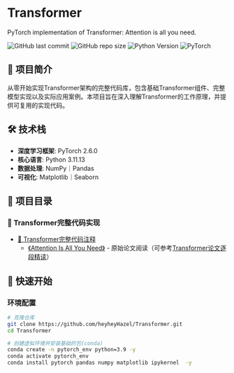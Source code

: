 # Transformer
PyTorch implementation of Transformer: Attention is all you need.

![GitHub last commit](https://img.shields.io/github/last-commit/heyheyHazel/Transformer)
![GitHub repo size](https://img.shields.io/github/repo-size/heyheyHazel/Transformer)
![Python Version](https://img.shields.io/badge/python-3.8%2B-blue)
![PyTorch](https://img.shields.io/badge/PyTorch-1.9%2B-red)

## 🎯 项目简介

从零开始实现Transformer架构的完整代码库，包含基础Transformer组件、完整模型实现以及实际应用案例。本项目旨在深入理解Transformer的工作原理，并提供可复用的实现代码。


## 🛠️ 技术栈

- **深度学习框架**: PyTorch 2.6.0
- **核心语言**: Python 3.11.13
- **数据处理**: NumPy｜Pandas
- **可视化**: Matplotlib｜Seaborn

## 📁 项目目录

### 🔧 Transformer完整代码实现

- [🧩 Transformer完整代码注释](transformer.ipynb)
  - [《Attention Is All You Need》]([models/vanilla_transformer.py](http://arxiv.org/abs/1706.03762)) - 原始论文阅读（可参考[Transformer论文逐段精读](https://www.bilibili.com/video/BV1pu411o7BE/?spm_id_from=333.1007.top_right_bar_window_custom_collection.content.click&vd_source=b30b07507c510812227479ae70dadeba)）




## 🚀 快速开始

### 环境配置

```bash
# 克隆仓库
git clone https://github.com/heyheyHazel/Transformer.git
cd Transformer

# 创建虚拟环境并安装基础的包(conda)
conda create -n pytorch_env python=3.9 -y
conda activate pytorch_env
conda install pytorch pandas numpy matplotlib ipykernel  -y
